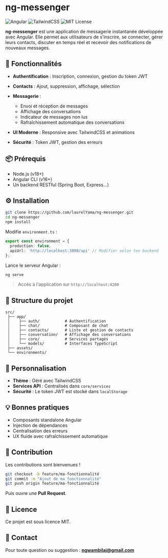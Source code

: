 # ng-messenger

![Angular](https://img.shields.io/badge/Angular-16%2B-red)
![TailwindCSS](https://img.shields.io/badge/TailwindCSS-%5E3.x-blue)
![MIT License](https://img.shields.io/badge/license-MIT-green)

**ng-messenger** est une application de messagerie instantanée développée avec Angular. Elle permet aux utilisateurs de s’inscrire, se connecter, gérer leurs contacts, discuter en temps réel et recevoir des notifications de nouveaux messages.

## 🚀 Fonctionnalités

* **Authentification** : Inscription, connexion, gestion du token JWT
* **Contacts** : Ajout, suppression, affichage, sélection
* **Messagerie** :

  * Envoi et réception de messages
  * Affichage des conversations
  * Indicateur de messages non lus
  * Rafraîchissement automatique des conversations
* **UI Moderne** : Responsive avec TailwindCSS et animations
* **Sécurité** : Token JWT, gestion des erreurs

## 📦 Prérequis

* Node.js (v18+)
* Angular CLI (v16+)
* Un backend RESTful (Spring Boot, Express...)

## ⚙️ Installation

```bash
git clone https://github.com/laurelYama/ng-messenger.git
cd ng-messenger
npm install
```

Modifie `environment.ts` :

```ts
export const environment = {
  production: false,
  apiUrl: 'http://localhost:3000/api' // Modifier selon ton backend
};
```

Lance le serveur Angular :

```bash
ng serve
```

> Accès à l'application sur `http://localhost:4200`

## 🧱 Structure du projet

```
src/
 ├── app/
 │    ├── auth/           # Authentification
 │    ├── chat/           # Composant de chat
 │    ├── contacts/       # Liste et gestion de contacts
 │    ├── conversation/   # Affichage des conversations
 │    ├── core/           # Services partagés
 │    └── models/         # Interfaces TypeScript
 ├── assets/
 └── environments/
```

## 🎨 Personnalisation

* **Thème** : Géré avec TailwindCSS
* **Services API** : Centralisés dans `core/services`
* **Sécurité** : Le token JWT est stocké dans `localStorage`

## 💡 Bonnes pratiques

* Composants standalone Angular
* Injection de dépendances
* Centralisation des erreurs
* UX fluide avec rafraîchissement automatique

## 🙌 Contribution

Les contributions sont bienvenues !

```bash
git checkout -b feature/ma-fonctionnalité
git commit -m "Ajout de ma fonctionnalité"
git push origin feature/ma-fonctionnalité
```

Puis ouvre une **Pull Request**.

## 📃 Licence

Ce projet est sous licence MIT.

## 📩 Contact

Pour toute question ou suggestion : **[ngwambilaj@gmail.com](mailto:ngwambilaj@gmail.com)**
